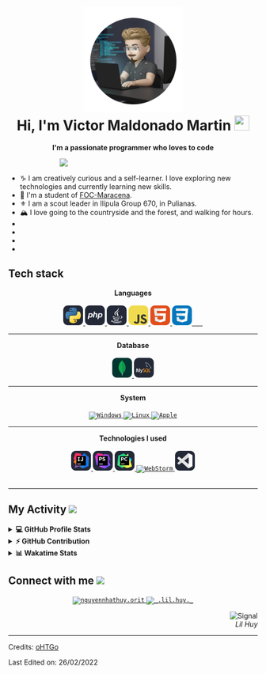 <!-- Header -->
<h1 align="center">
	<img src="https://github.com/Victormm-720/Victormm-720/blob/58c0982ada99fe024eda26694e39bf80cbd1827e/Memoji.png" alt="Memoji" width="200"/>
	<br>
  Hi, I'm Victor Maldonado Martin <img src="https://github.com/oHTGo/oHTGo/blob/main/images/hi.gif" width="30px" height="30px">
</h1>

<!-- Counter -->


<p align="center">
  <b>I'm a passionate programmer who loves to code</b>
</p>

<img align='right' src="https://github.com/oHTGo/oHTGo/blob/main/images/coding.gif" width="400">
<br>

- ♑ I am creatively curious and a self-learner. I love exploring new technologies and currently learning new skills.
- 📓 I'm a student of [FOC-Maracena](https://www.fp-informatica.com/?gad_source=1&gad_campaignid=22757866554&gbraid=0AAAAAD_EyCDOtZaAHwYsdG9RY4yn59NOB&gclid=Cj0KCQjw0NPGBhCDARIsAGAzpp0CtzG4DsziMkq_FY8U24EkoeTIsVVlUR6nq603syKnWeIVMITjNPYaAlzgEALw_wcB).
- ⚜️ I am a scout leader in Ilípula Group 670, in Pulianas.
- 🏔️ I love going to the countryside and the forest, and walking for hours.
-
-
-
-




<h2>Tech stack</h2>

<p align="center">
  <b>Languages</b>
  <br>
 <br>
	<a href="https://developer.mozilla.org/en-US/docs/Glossary/Python" >
    	<code><img src="https://raw.githubusercontent.com/tandpfun/skill-icons/65dea6c4eaca7da319e552c09f4cf5a9a8dab2c8/icons/Python-Dark.svg" alt="Python" 		height="40"/></code>
  	</a>
	<a href="https://developer.mozilla.org/en-US/docs/Glossary/PHP" >
    	<code><img src="https://raw.githubusercontent.com/tandpfun/skill-icons/65dea6c4eaca7da319e552c09f4cf5a9a8dab2c8/icons/PHP-Dark.svg" alt="Php" 				height="40"/></code>
  	</a>
	<a href="https://developer.mozilla.org/en-US/docs/Glossary/Java" >
    	<code><img src="https://raw.githubusercontent.com/tandpfun/skill-icons/65dea6c4eaca7da319e552c09f4cf5a9a8dab2c8/icons/Java-Dark.svg" alt="Java" 			height="40"/></code>
  	</a>
	<a href="https://developer.mozilla.org/en-US/docs/Web/JavaScript" >
    	<code><img src="https://raw.githubusercontent.com/tandpfun/skill-icons/65dea6c4eaca7da319e552c09f4cf5a9a8dab2c8/icons/JavaScript.svg" 						alt="JavaScript" height="40"/></code>
  	</a>
	<a href="https://developer.mozilla.org/en-US/docs/Web/HTML" >
    	<code><img src="https://raw.githubusercontent.com/tandpfun/skill-icons/65dea6c4eaca7da319e552c09f4cf5a9a8dab2c8/icons/HTML.svg" alt="HTML" 					height="40"/></code>
  	</a>
	<a href="https://developer.mozilla.org/en-US/docs/Web/CSS" >
    	<code><img src="https://raw.githubusercontent.com/tandpfun/skill-icons/65dea6c4eaca7da319e552c09f4cf5a9a8dab2c8/icons/CSS.svg" alt="CSS" 					height="40"/>	</code>
  	</a>
</p>

<hr>

<p align="center">
  <b>Database</b>
  <br>
 <br>
	  <a href="https://www.mongodb.com/" target="_blank">
	    <code><img src="https://raw.githubusercontent.com/tandpfun/skill-icons/65dea6c4eaca7da319e552c09f4cf5a9a8dab2c8/icons/MongoDB.svg" alt="MongoDB" 		height="40"/></code>
	  </a>
	  <a href="https://www.mysql.com/" target="_blank">
	    <code><img src="https://raw.githubusercontent.com/tandpfun/skill-icons/65dea6c4eaca7da319e552c09f4cf5a9a8dab2c8/icons/MySQL-Dark.svg" alt="MySQL" 		height="40"/></code>
	  </a>
</p>

<hr>

<p align="center">
  <b>System</b>
  <br>
  <br>
	  <a href="https://en.wikipedia.org/wiki/Microsoft_Windows" target="_blank">
	    <code><img src="https://raw.githubusercontent.com/tandpfun/skill-icons/65dea6c4eaca7da319e552c09f4cf5a9a8dab2c8/icons/Windows-Dark.svg" alt="Windows" 		height="40"/></code>
	  </a>
	  <a href="https://en.wikipedia.org/wiki/Linux" target="_blank">
	    <code><img src="https://github.com/oHTGo/oHTGo/blob/main/images/linux.svg" alt="Linux" height="40"/></code>
	  </a>
	 <a href="https://en.wikipedia.org/wiki/Apple" target="_blank">
	    <code><img src="https://raw.githubusercontent.com/tandpfun/skill-icons/65dea6c4eaca7da319e552c09f4cf5a9a8dab2c8/icons/Apple-Dark.svg" alt="Apple" height="40"/></code>
	  </a>
</p>

<hr>

<p align="center">
  <b>Technologies I used</b>
  <br>
  <br>
	<a href="#" target="_blank">
		<code><img src="https://raw.githubusercontent.com/tandpfun/skill-icons/65dea6c4eaca7da319e552c09f4cf5a9a8dab2c8/icons/Idea-Dark.svg" 			alt="Idea" height="40"/></code>
	</a>
	<a href="#" target="_blank">
		<code><img src="https://raw.githubusercontent.com/tandpfun/skill-icons/65dea6c4eaca7da319e552c09f4cf5a9a8dab2c8/icons/PhpStorm-Dark.svg" 		alt="PhpStorm" height="40"/></code>
	</a>
	<a href="#" target="_blank">
		<code><img src="https://raw.githubusercontent.com/tandpfun/skill-icons/65dea6c4eaca7da319e552c09f4cf5a9a8dab2c8/icons/PyCharm-Dark.svg" 		alt="PyCharm" height="40"/></code>
	</a>
	<a href="#" target="_blank">
		<code><img src="https://raw.githubusercontent.com/tandpfun/skill-icons/65dea6c4eaca7da319e552c09f4cf5a9a8dab2c8/icons/WebStorm-Dark.svg" 		alt="WebStorm" height="40"/></code>
	</a>
	<a href="#" target="_blank">
		<code><img src="https://raw.githubusercontent.com/tandpfun/skill-icons/65dea6c4eaca7da319e552c09f4cf5a9a8dab2c8/icons/VSCode-Dark.svg" 			alt="VSCode" height="40"/></code>
	</a>
  <br>
  <br>
</p>
<hr>

<!-- My Activity -->
<h2>My Activity <img src="https://github.com/oHTGo/oHTGo/blob/main/images/github-stats.gif" height="35px"></h2>
<details> 
  <summary><b>💻 GitHub Profile Stats</b></summary>
  <br>
  <p align="center">
    <img alt="Mosted used languages" src="https://github-readme-stats.vercel.app/api/top-langs/?username=oHTGo&layout=compact&theme=dark" height="192px"/>
    <br>
	  <img src="https://github-readme-stats.vercel.app/api?username=oHTGo&show_icons=true&icon_color=ffffff&theme=dark" alt="oHTGo's Github Stats" height="192px"/>
    <br>
    <b>Note:</b> Top languages is only a metric of the languages my public code consists of and doesn't reflect experience or skill level.
  </p>
</details>
<details>
  <summary><b>⚡ GitHub Contribution</b></summary>
  <br>
  <p><img alt="oHTGo's GitHub Contribution" src="https://github.com/oHTGo/oHTGo/blob/snake/snake.svg"/></p>
  <br>
</details>
<details> 
  <summary><b>📊 Wakatime Stats</b></summary>
  <br>
  
<!--START_SECTION:waka-->
![Code Time](http://img.shields.io/badge/Code%20Time-216%20hrs%2024%20mins-blue)

**I'm a Night 🦉**

```text
🌞 Morning    84 commits     ████░░░░░░░░░░░░░░░░░░░░░   17.83%
🌆 Daytime    145 commits    ███████░░░░░░░░░░░░░░░░░░   30.79%
🌃 Evening    194 commits    ██████████░░░░░░░░░░░░░░░   41.19%
🌙 Night      48 commits     ██░░░░░░░░░░░░░░░░░░░░░░░   10.19%

```

📅 **I'm Most Productive on Tuesday**

```text
Monday       73 commits     ████░░░░░░░░░░░░░░░░░░░░░   15.5%
Tuesday      86 commits     ████░░░░░░░░░░░░░░░░░░░░░   18.26%
Wednesday    74 commits     ████░░░░░░░░░░░░░░░░░░░░░   15.71%
Thursday     36 commits     ██░░░░░░░░░░░░░░░░░░░░░░░   7.64%
Friday       55 commits     ███░░░░░░░░░░░░░░░░░░░░░░   11.68%
Saturday     62 commits     ███░░░░░░░░░░░░░░░░░░░░░░   13.16%
Sunday       85 commits     ████░░░░░░░░░░░░░░░░░░░░░   18.05%

```

📊 **This Week I Spent My Time On**

```text
⌚︎ Time Zone: Asia/Ho_Chi_Minh

💬 Programming Languages:
Other                    18 hrs 45 mins      █████████████████░░░░░░░░   69.59%
TypeScript               3 hrs 17 mins       ███░░░░░░░░░░░░░░░░░░░░░░   12.19%
CSS                      2 hrs 45 mins       ██░░░░░░░░░░░░░░░░░░░░░░░   10.22%
Java                     1 hr 6 mins         █░░░░░░░░░░░░░░░░░░░░░░░░   4.1%
JSON                     24 mins             ░░░░░░░░░░░░░░░░░░░░░░░░░   1.49%

🔥 Editors:
Browser                  18 hrs 2 mins       ████████████████░░░░░░░░░   66.94%
VS Code                  7 hrs 48 mins       ███████░░░░░░░░░░░░░░░░░░   28.97%
NetBeans                 1 hr 6 mins         █░░░░░░░░░░░░░░░░░░░░░░░░   4.09%

```

<!--END_SECTION:waka-->
</details>

<!-- Connection -->
<h2> Connect with me <img src="https://github.com/oHTGo/oHTGo/blob/main/images/handshake.gif" height="35px"></h2>
<p align="center">
  <a href="https://facebook.com/nguyennhathuy.orit" target="_blank">
    <code><img src="https://github.com/oHTGo/oHTGo/blob/main/images/facebook.svg" alt="nguyennhathuy.orit" height="30" width="40"/></code>
  </a>
  <a href="https://instagram.com/_.lil.huy._" target="_blank">
    <code><img src="https://github.com/oHTGo/oHTGo/blob/main/images/instagram.svg" alt="_.lil.huy._" height="30" width="40"/></code>
  </a>
</p>

<!-- Signal -->
<p align="right">
  <img alt="Signal" height="25px" src="https://media.giphy.com/media/hlRzt8TxCNVcEZBt9w/giphy.gif">
  <br>
  <em>Lil Huy</em>
</p>

---

Credits: [oHTGo](https://github.com/oHTGo)

Last Edited on: 26/02/2022
